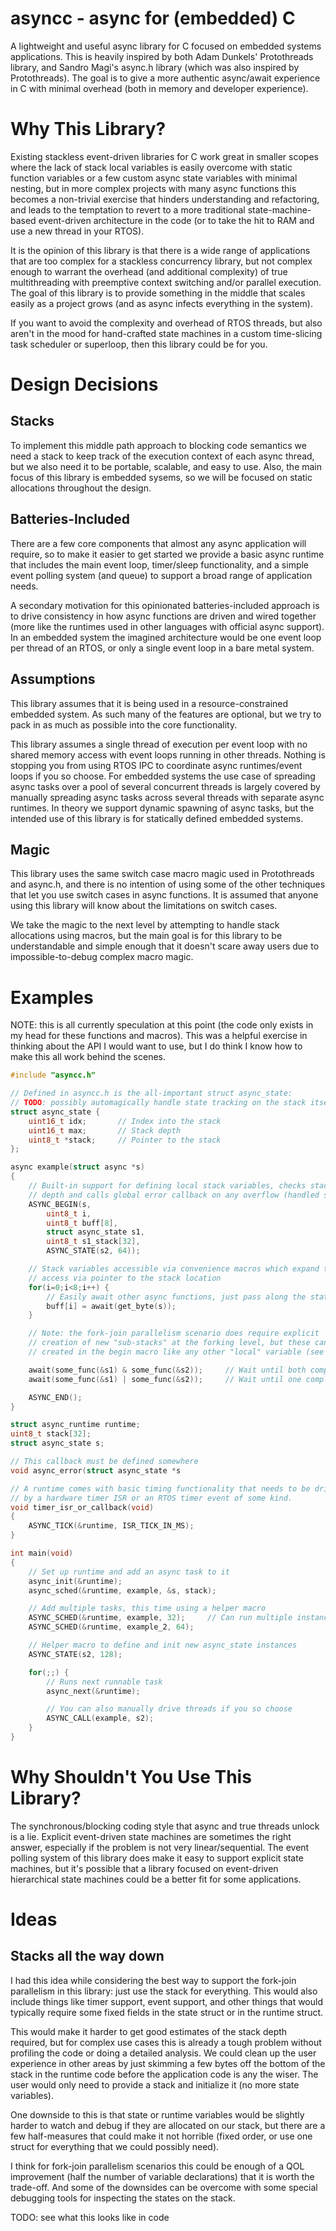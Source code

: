 # asyncc - async for (embedded) C

A lightweight and useful async library for C focused on embedded systems
applications. This is heavily inspired by both Adam Dunkels' Protothreads
library, and Sandro Magi's async.h library (which was also inspired by
Protothreads).  The goal is to give a more authentic async/await experience
in C with minimal overhead (both in memory and developer experience).

# Why This Library?
Existing stackless event-driven libraries for C work great in smaller scopes
where the lack of stack local variables is easily overcome with static function
variables or a few custom async state variables with minimal nesting, but in
more complex projects with many async functions this becomes a non-trivial
exercise that hinders understanding and refactoring, and leads to the
temptation to revert to a more traditional state-machine-based event-driven
architecture in the code (or to take the hit to RAM and use a new thread in
your RTOS).

It is the opinion of this library is that there is a wide range of applications
that are too complex for a stackless concurrency library, but not complex
enough to warrant the overhead (and additional complexity) of true
multithreading with preemptive context switching and/or parallel execution.
The goal of this library is to provide something in the middle that scales
easily as a project grows (and as async infects everything in the system).

If you want to avoid the complexity and overhead of RTOS threads, but also
aren't in the mood for hand-crafted state machines in a custom time-slicing
task scheduler or superloop, then this library could be for you.

# Design Decisions

## Stacks

To implement this middle path approach to blocking code semantics we need a
stack to keep track of the execution context of each async thread, but we also
need it to be portable, scalable, and easy to use.  Also, the main focus of
this library is embedded sysems, so we will be focused on static allocations
throughout the design.

## Batteries-Included

There are a few core components that almost any async application will require,
so to make it easier to get started we provide a basic async runtime that
includes the main event loop, timer/sleep functionality, and a simple event
polling system (and queue) to support a broad range of application needs.

A secondary motivation for this opinionated batteries-included approach is to
drive consistency in how async functions are driven and wired together (more
like the runtimes used in other languages with official async support).  In an
embedded system the imagined architecture would be one event loop per thread of
an RTOS, or only a single event loop in a bare metal system.

## Assumptions

This library assumes that it is being used in a resource-constrained embedded
system.  As such many of the features are optional, but we try to pack in as
much as possible into the core functionality.

This library assumes a single thread of execution per event loop with no
shared memory access with event loops running in other threads.  Nothing is
stopping you from using RTOS IPC to coordinate async runtimes/event loops if
you so choose.  For embedded systems the use case of spreading async tasks over
a pool of several concurrent threads is largely covered by manually spreading
async tasks across several threads with separate async runtimes.  In theory we
support dynamic spawning of async tasks, but the intended use of this library
is for statically defined embedded systems.

## Magic

This library uses the same switch case macro magic used in Protothreads and
async.h, and there is no intention of using some of the other techniques that
let you use switch cases in async functions.  It is assumed that anyone using
this library will know about the limitations on switch cases.

We take the magic to the next level by attempting to handle stack allocations
using macros, but the main goal is for this library to be understandable and
simple enough that it doesn't scare away users due to impossible-to-debug
complex macro magic.

# Examples

NOTE: this is all currently speculation at this point (the code only exists in
my head for these functions and macros).  This was a helpful exercise in
thinking about the API I would want to use, but I do think I know how to make
this all work behind the scenes.

```C
#include "asyncc.h"

// Defined in asyncc.h is the all-important struct async_state:
// TODO: possibly automagically handle state tracking on the stack itself
struct async_state {
    uint16_t idx;       // Index into the stack
    uint16_t max;       // Stack depth
    uint8_t *stack;     // Pointer to the stack
};

async example(struct async *s)
{
    // Built-in support for defining local stack variables, checks stack
    // depth and calls global error callback on any overflow (handled safely)
    ASYNC_BEGIN(s,
        uint8_t i,
        uint8_t buff[8],
        struct async_state s1,
        uint8_t s1_stack[32],
        ASYNC_STATE(s2, 64));

    // Stack variables accessible via convenience macros which expand to
    // access via pointer to the stack location
    for(i=0;i<8;i++) {
        // Easily await other async functions, just pass along the state
        buff[i] = await(get_byte(s));
    }

    // Note: the fork-join parallelism scenario does require explicit
    // creation of new "sub-stacks" at the forking level, but these can be
    // created in the begin macro like any other "local" variable (see above)

    await(some_func(&s1) & some_func(&s2));     // Wait until both complete
    await(some_func(&s1) | some_func(&s2));     // Wait until one completes

    ASYNC_END();
}

struct async_runtime runtime;
uint8_t stack[32];
struct async_state s;

// This callback must be defined somewhere
void async_error(struct async_state *s

// A runtime comes with basic timing functionality that needs to be driven
// by a hardware timer ISR or an RTOS timer event of some kind.
void timer_isr_or_callback(void)
{
    ASYNC_TICK(&runtime, ISR_TICK_IN_MS);
}

int main(void)
{
    // Set up runtime and add an async task to it
    async_init(&runtime);
    async_sched(&runtime, example, &s, stack);

    // Add multiple tasks, this time using a helper macro
    ASYNC_SCHED(&runtime, example, 32);     // Can run multiple instances
    ASYNC_SCHED(&runtime, example_2, 64);

    // Helper macro to define and init new async_state instances
    ASYNC_STATE(s2, 128);

    for(;;) {
        // Runs next runnable task
        async_next(&runtime);

        // You can also manually drive threads if you so choose
        ASYNC_CALL(example, s2);
    }
}

```

# Why Shouldn't You Use This Library?

The synchronous/blocking coding style that async and true threads unlock is a
lie.  Explicit event-driven state machines are sometimes the right answer,
especially if the problem is not very linear/sequential.  The event polling
system of this library does make it easy to support explicit state machines,
but it's possible that a library focused on event-driven hierarchical state
machines could be a better fit for some applications.

# Ideas

## Stacks all the way down

I had this idea while considering the best way to support the fork-join
parallelism in this library: just use the stack for everything.  This would
also include things like timer support, event support, and other things that
would typically require some fixed fields in the state struct or in the runtime
struct.

This would make it harder to get good estimates of the stack depth required,
but for complex use cases this is already a tough problem without profiling the
code or doing a detailed analysis.  We could clean up the user experience in
other areas by just skimming a few bytes off the bottom of the stack in the
runtime code before the application code is any the wiser.  The user would only
need to provide a stack and initialize it (no more state variables).

One downside to this is that state or runtime variables would be slightly
harder to watch and debug if they are allocated on our stack, but there are a
few half-measures that could make it not horrible (fixed order, or use one
struct for everything that we could possibly need).

I think for fork-join parallelism scenarios this could be enough of a QOL
improvement (half the number of variable declarations) that it is worth the
trade-off.  And some of the downsides can be overcome with some special
debugging tools for inspecting the states on the stack.

TODO: see what this looks like in code
